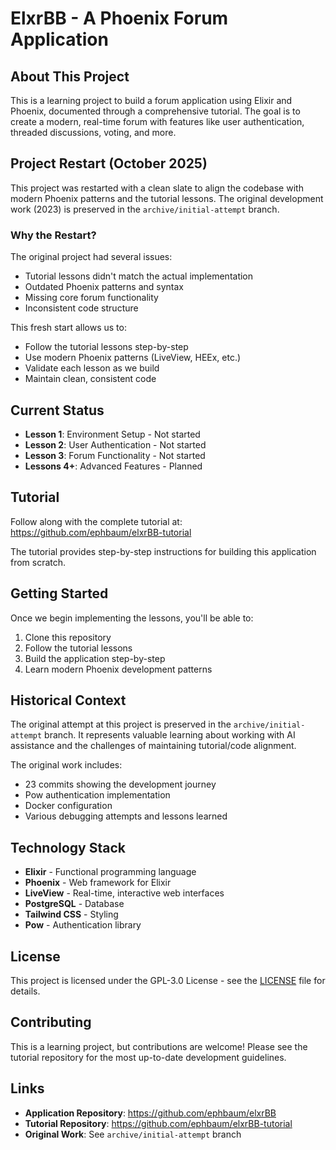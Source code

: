 # ElxrBB - A Phoenix Forum Application

## About This Project

This is a learning project to build a forum application using Elixir and Phoenix, documented through a comprehensive tutorial. The goal is to create a modern, real-time forum with features like user authentication, threaded discussions, voting, and more.

## Project Restart (October 2025)

This project was restarted with a clean slate to align the codebase with modern Phoenix patterns and the tutorial lessons. The original development work (2023) is preserved in the `archive/initial-attempt` branch.

### Why the Restart?

The original project had several issues:
- Tutorial lessons didn't match the actual implementation
- Outdated Phoenix patterns and syntax
- Missing core forum functionality
- Inconsistent code structure

This fresh start allows us to:
- Follow the tutorial lessons step-by-step
- Use modern Phoenix patterns (LiveView, HEEx, etc.)
- Validate each lesson as we build
- Maintain clean, consistent code

## Current Status

- **Lesson 1**: Environment Setup - Not started
- **Lesson 2**: User Authentication - Not started  
- **Lesson 3**: Forum Functionality - Not started
- **Lessons 4+**: Advanced Features - Planned

## Tutorial

Follow along with the complete tutorial at: 
https://github.com/ephbaum/elxrBB-tutorial

The tutorial provides step-by-step instructions for building this application from scratch.

## Getting Started

Once we begin implementing the lessons, you'll be able to:

1. Clone this repository
2. Follow the tutorial lessons
3. Build the application step-by-step
4. Learn modern Phoenix development patterns

## Historical Context

The original attempt at this project is preserved in the `archive/initial-attempt` branch. It represents valuable learning about working with AI assistance and the challenges of maintaining tutorial/code alignment.

The original work includes:
- 23 commits showing the development journey
- Pow authentication implementation
- Docker configuration
- Various debugging attempts and lessons learned

## Technology Stack

- **Elixir** - Functional programming language
- **Phoenix** - Web framework for Elixir
- **LiveView** - Real-time, interactive web interfaces
- **PostgreSQL** - Database
- **Tailwind CSS** - Styling
- **Pow** - Authentication library

## License

This project is licensed under the GPL-3.0 License - see the [LICENSE](LICENSE) file for details.

## Contributing

This is a learning project, but contributions are welcome! Please see the tutorial repository for the most up-to-date development guidelines.

## Links

- **Application Repository**: https://github.com/ephbaum/elxrBB
- **Tutorial Repository**: https://github.com/ephbaum/elxrBB-tutorial
- **Original Work**: See `archive/initial-attempt` branch
